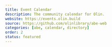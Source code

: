 ```yaml
---
title: Event Calendar
description: The community calendar for Olin.
website: https://events.olin.build
source: https://github.com/olinlibrary/abe-web
categories: [abe, calendar, directory]
order: 2
status: featured
---
```

